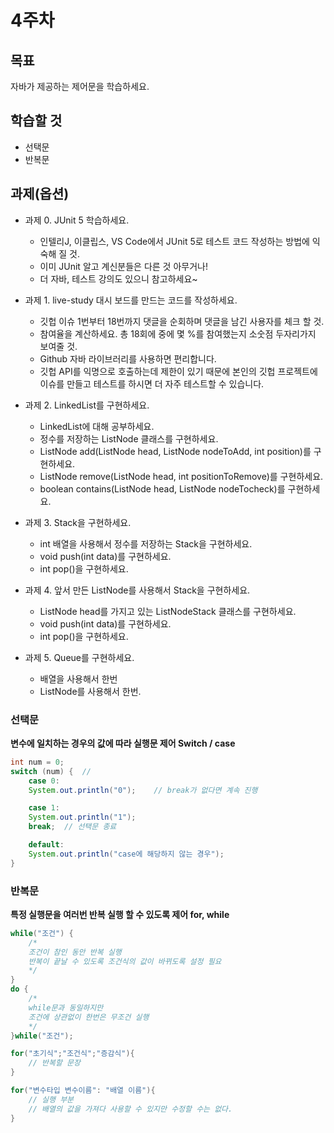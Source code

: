 # 4주차
## 목표
자바가 제공하는 제어문을 학습하세요.

## 학습할 것  
+ 선택문
+ 반복문

## 과제(옵션) 
+ 과제 0. JUnit 5 학습하세요.
	- 인텔리J, 이클립스, VS Code에서 JUnit 5로 테스트 코드 작성하는 방법에 익숙해 질 것.
	- 이미 JUnit 알고 계신분들은 다른 것 아무거나!
	- 더 자바, 테스트 강의도 있으니 참고하세요~

+ 과제 1. live-study 대시 보드를 만드는 코드를 작성하세요.
	- 깃헙 이슈 1번부터 18번까지 댓글을 순회하며 댓글을 남긴 사용자를 체크 할 것.
	- 참여율을 계산하세요. 총 18회에 중에 몇 %를 참여했는지 소숫점 두자리가지 보여줄 것.
	- Github 자바 라이브러리를 사용하면 편리합니다.
	- 깃헙 API를 익명으로 호출하는데 제한이 있기 때문에 본인의 깃헙 프로젝트에 이슈를 만들고 테스트를 하시면 더 자주 테스트할 수 있습니다.

+ 과제 2. LinkedList를 구현하세요.
	- LinkedList에 대해 공부하세요.
	- 정수를 저장하는 ListNode 클래스를 구현하세요.
	- ListNode add(ListNode head, ListNode nodeToAdd, int position)를 구현하세요.
	- ListNode remove(ListNode head, int positionToRemove)를 구현하세요.
	- boolean contains(ListNode head, ListNode nodeTocheck)를 구현하세요.

+ 과제 3. Stack을 구현하세요.
	- int 배열을 사용해서 정수를 저장하는 Stack을 구현하세요.
	- void push(int data)를 구현하세요.
	- int pop()을 구현하세요.

+ 과제 4. 앞서 만든 ListNode를 사용해서 Stack을 구현하세요.
	- ListNode head를 가지고 있는 ListNodeStack 클래스를 구현하세요.
	- void push(int data)를 구현하세요.
	- int pop()을 구현하세요.

+ 과제 5. Queue를 구현하세요.
	- 배열을 사용해서 한번
	- ListNode를 사용해서 한번.

### 선택문
__변수에 일치하는 경우의 값에 따라 실행문 제어 Switch / case__
```java
int num = 0;
switch (num) {	// 
	case 0:
	System.out.println("0");	// break가 없다면 계속 진행

	case 1:
	System.out.println("1");
	break;	// 선택문 종료

	default:
	System.out.println("case에 해당하지 않는 경우");
}
```

### 반복문
__특정 실행문을 여러번 반복 실행 할 수 있도록 제어 for, while__
```java
while("조건") {
	/* 
	조건이 참인 동안 반복 실행
	반복이 끝날 수 있도록 조건식의 값이 바뀌도록 설정 필요
	*/
}
do {
	/*
	while문과 동일하지만
	조건에 상관없이 한번은 무조건 실행
	*/
}while("조건");

for("초기식";"조건식";"증감식"){
	// 반복할 문장
}

for("변수타입 변수이름": "배열 이름"){
	// 실행 부분
	// 배열의 값을 가져다 사용할 수 있지만 수정할 수는 없다.
}
```